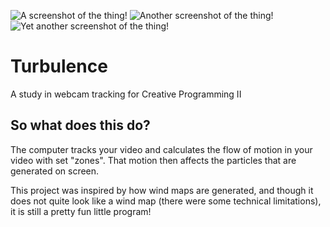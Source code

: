 
![A screenshot of the thing!]()
![Another screenshot of the thing!]()
![Yet another screenshot of the thing!]()
# Turbulence
 A study in webcam tracking for Creative Programming II

## So what does this do?

  The computer tracks your video and calculates the flow of motion in your video with set "zones". That motion then affects the particles that are generated on screen.

  This project was inspired by how wind maps are generated, and though it does not quite look like a wind map (there were some technical limitations), it is still a pretty fun little program!
